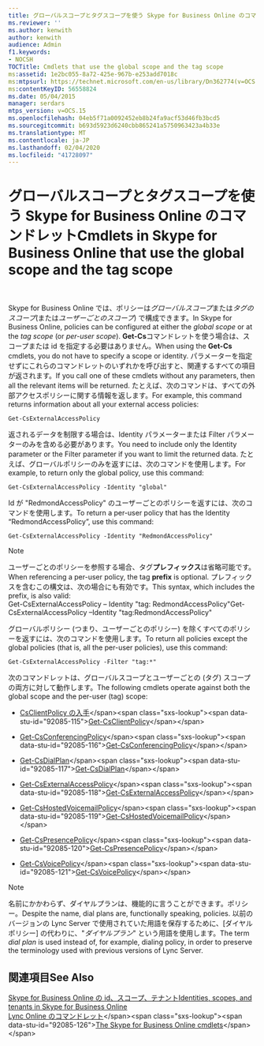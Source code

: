 ```yaml
---
title: グローバルスコープとタグスコープを使う Skype for Business Online のコマンドレット
ms.reviewer: ''
ms.author: kenwith
author: kenwith
audience: Admin
f1.keywords:
- NOCSH
TOCTitle: Cmdlets that use the global scope and the tag scope
ms:assetid: 1e2bc055-8a72-425e-967b-e253add7018c
ms:mtpsurl: https://technet.microsoft.com/en-us/library/Dn362774(v=OCS.15)
ms:contentKeyID: 56558824
ms.date: 05/04/2015
manager: serdars
mtps_version: v=OCS.15
ms.openlocfilehash: 04eb5f71a0092452eb8b24fa9acf53d46fb3bcd5
ms.sourcegitcommit: b693d5923d6240cbb865241a5750963423a4b33e
ms.translationtype: MT
ms.contentlocale: ja-JP
ms.lasthandoff: 02/04/2020
ms.locfileid: "41728097"
---
```

# <a name="cmdlets-in-skype-for-business-online-that-use-the-global-scope-and-the-tag-scope"></a><span data-ttu-id="92085-102">グローバルスコープとタグスコープを使う Skype for Business Online のコマンドレット</span><span class="sxs-lookup"><span data-stu-id="92085-102">Cmdlets in Skype for Business Online that use the global scope and the tag scope</span></span>

 


<span data-ttu-id="92085-103">Skype for Business Online では、ポリシーは*グローバルスコープ*または*タグのスコープ*(または*ユーザーごとのスコープ*) で構成できます。</span><span class="sxs-lookup"><span data-stu-id="92085-103">In Skype for Business Online, policies can be configured at either the *global scope* or at the *tag scope* (or *per-user scope*).</span></span> <span data-ttu-id="92085-104">**Get-Cs**コマンドレットを使う場合は、スコープまたは id を指定する必要はありません。</span><span class="sxs-lookup"><span data-stu-id="92085-104">When using the **Get-Cs** cmdlets, you do not have to specify a scope or identity.</span></span> <span data-ttu-id="92085-105">パラメーターを指定せずにこれらのコマンドレットのいずれかを呼び出すと、関連するすべての項目が返されます。</span><span class="sxs-lookup"><span data-stu-id="92085-105">If you call one of these cmdlets without any parameters, then all the relevant items will be returned.</span></span> <span data-ttu-id="92085-106">たとえば、次のコマンドは、すべての外部アクセスポリシーに関する情報を返します。</span><span class="sxs-lookup"><span data-stu-id="92085-106">For example, this command returns information about all your external access policies:</span></span>

    Get-CsExternalAccessPolicy

<span data-ttu-id="92085-107">返されるデータを制限する場合は、Identity パラメーターまたは Filter パラメーターのみを含める必要があります。</span><span class="sxs-lookup"><span data-stu-id="92085-107">You need to include only the Identity parameter or the Filter parameter if you want to limit the returned data.</span></span> <span data-ttu-id="92085-108">たとえば、グローバルポリシーのみを返すには、次のコマンドを使用します。</span><span class="sxs-lookup"><span data-stu-id="92085-108">For example, to return only the global policy, use this command:</span></span>

    Get-CsExternalAccessPolicy -Identity "global"

<span data-ttu-id="92085-109">Id が "RedmondAccessPolicy" のユーザーごとのポリシーを返すには、次のコマンドを使用します。</span><span class="sxs-lookup"><span data-stu-id="92085-109">To return a per-user policy that has the Identity “RedmondAccessPolicy”, use this command:</span></span>

    Get-CsExternalAccessPolicy -Identity "RedmondAccessPolicy"


> [!NOTE]  
> <span data-ttu-id="92085-110">ユーザーごとのポリシーを参照する場合、タグ<STRONG>プレフィックス</STRONG>は省略可能です。</span><span class="sxs-lookup"><span data-stu-id="92085-110">When referencing a per-user policy, the tag <STRONG>prefix</STRONG> is optional.</span></span> <span data-ttu-id="92085-111">プレフィックスを含むこの構文は、次の場合にも有効です。</span><span class="sxs-lookup"><span data-stu-id="92085-111">This syntax, which includes the prefix, is also valid:</span></span><BR><span data-ttu-id="92085-112">Get-CsExternalAccessPolicy – Identity "tag: RedmondAccessPolicy"</span><span class="sxs-lookup"><span data-stu-id="92085-112">Get-CsExternalAccessPolicy –Identity "tag:RedmondAccessPolicy"</span></span>



<span data-ttu-id="92085-113">グローバルポリシー (つまり、ユーザーごとのポリシー) を除くすべてのポリシーを返すには、次のコマンドを使用します。</span><span class="sxs-lookup"><span data-stu-id="92085-113">To return all policies except the global policies (that is, all the per-user policies), use this command:</span></span>

    Get-CsExternalAccessPolicy -Filter "tag:*"

<span data-ttu-id="92085-114">次のコマンドレットは、グローバルスコープとユーザーごとの (タグ) スコープの両方に対して動作します。</span><span class="sxs-lookup"><span data-stu-id="92085-114">The following cmdlets operate against both the global scope and the per-user (tag) scope:</span></span>

  - <span data-ttu-id="92085-115">[CsClientPolicy の入手](https://technet.microsoft.com/en-us/library/gg398830\(v=ocs.15\))</span><span class="sxs-lookup"><span data-stu-id="92085-115">[Get-CsClientPolicy](https://technet.microsoft.com/en-us/library/gg398830\(v=ocs.15\))</span></span>

  - <span data-ttu-id="92085-116">[Get-CsConferencingPolicy](https://technet.microsoft.com/en-us/library/gg398293\(v=ocs.15\))</span><span class="sxs-lookup"><span data-stu-id="92085-116">[Get-CsConferencingPolicy](https://technet.microsoft.com/en-us/library/gg398293\(v=ocs.15\))</span></span>

  - <span data-ttu-id="92085-117">[Get-CsDialPlan](https://technet.microsoft.com/en-us/library/gg413043\(v=ocs.15\))</span><span class="sxs-lookup"><span data-stu-id="92085-117">[Get-CsDialPlan](https://technet.microsoft.com/en-us/library/gg413043\(v=ocs.15\))</span></span>

  - <span data-ttu-id="92085-118">[Get-CsExternalAccessPolicy](https://technet.microsoft.com/en-us/library/gg425805\(v=ocs.15\))</span><span class="sxs-lookup"><span data-stu-id="92085-118">[Get-CsExternalAccessPolicy](https://technet.microsoft.com/en-us/library/gg425805\(v=ocs.15\))</span></span>

  - <span data-ttu-id="92085-119">[Get-CsHostedVoicemailPolicy](https://technet.microsoft.com/en-us/library/gg398348\(v=ocs.15\))</span><span class="sxs-lookup"><span data-stu-id="92085-119">[Get-CsHostedVoicemailPolicy](https://technet.microsoft.com/en-us/library/gg398348\(v=ocs.15\))</span></span>

  - <span data-ttu-id="92085-120">[Get-CsPresencePolicy](https://technet.microsoft.com/en-us/library/gg398463\(v=ocs.15\))</span><span class="sxs-lookup"><span data-stu-id="92085-120">[Get-CsPresencePolicy](https://technet.microsoft.com/en-us/library/gg398463\(v=ocs.15\))</span></span>

  - <span data-ttu-id="92085-121">[Get-CsVoicePolicy](https://technet.microsoft.com/en-us/library/gg398101\(v=ocs.15\))</span><span class="sxs-lookup"><span data-stu-id="92085-121">[Get-CsVoicePolicy](https://technet.microsoft.com/en-us/library/gg398101\(v=ocs.15\))</span></span>


> [!NOTE]  
> <span data-ttu-id="92085-122">名前にかかわらず、ダイヤルプランは、機能的に言うことができます。ポリシー。</span><span class="sxs-lookup"><span data-stu-id="92085-122">Despite the name, dial plans are, functionally speaking, policies.</span></span> <span data-ttu-id="92085-123">以前のバージョンの Lync Server で使用されていた用語を保存するために、[ダイヤルポリシー] の代わりに、"<EM>ダイヤルプラン</EM>" という用語を使用します。</span><span class="sxs-lookup"><span data-stu-id="92085-123">The term <EM>dial plan</EM> is used instead of, for example, dialing policy, in order to preserve the terminology used with previous versions of Lync Server.</span></span>



## <a name="see-also"></a><span data-ttu-id="92085-124">関連項目</span><span class="sxs-lookup"><span data-stu-id="92085-124">See Also</span></span>


[<span data-ttu-id="92085-125">Skype for Business Online の id、スコープ、テナント</span><span class="sxs-lookup"><span data-stu-id="92085-125">Identities, scopes, and tenants in Skype for Business Online</span></span>](identities-scopes-and-tenants-in-skype-for-business-online.md)  
<span data-ttu-id="92085-126">[Lync Online のコマンドレット](https://technet.microsoft.com/en-us/library/dn362817\(v=ocs.15\))</span><span class="sxs-lookup"><span data-stu-id="92085-126">[The Skype for Business Online cmdlets](https://technet.microsoft.com/en-us/library/dn362817\(v=ocs.15\))</span></span>

